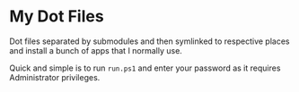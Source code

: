# My Dot Files

Dot files separated by submodules and then symlinked to respective places and install a bunch of apps that I normally use.

Quick and simple is to run `run.ps1` and enter your password as it requires Administrator privileges.
